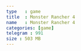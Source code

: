 ```yaml
---
type   : game
title  : Monster Rancher 4
name   : Monster Rancher 4
categories: [game]
telegram : 991
size : 503 MB
---
```



